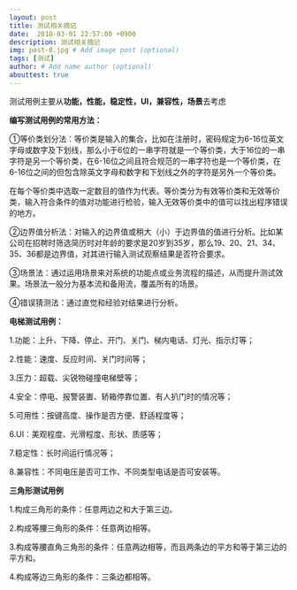 ```yaml
---
layout: post
title: 测试相关摘记
date:  2018-03-01 22:57:00 +0900  
description: 测试相关摘记
img: post-8.jpg # Add image post (optional)
tags: [测试]
author: # Add name author (optional)
abouttest: true
---
```


测试用例主要从**功能，性能，稳定性，UI，兼容性，场景**去考虑

**编写测试用例的常用方法：**

①等价类划分法：等价类是输入的集合，比如在注册时，密码规定为6-16位英文字母或数字及下划线，那么小于6位的一串字符就是一个等价类，大于16位的一串字符是另一个等价类，在6-16位之间且符合规范的一串字符也是一个等价类，在6-16位之间的但包含除英文字母和数字和下划线之外的字符是另外一个等价类。

在每个等价类中选取一定数目的值作为代表。等价类分为有效等价类和无效等价类，输入符合条件的值对功能进行检验，输入无效等价类中的值可以找出程序错误的地方。

②边界值分析法：对输入的边界值或稍大（小）于边界值的值进行分析。比如某公司在招聘时筛选简历时对年龄的要求是20岁到35岁，那么19、20、21、34、35、36都是边界值，对其进行输入测试观察结果是否符合要求。

③场景法：通过运用场景来对系统的功能点或业务流程的描述，从而提升测试效果。场景法一般分为基本流和备用流，覆盖所有的场景。

④错误猜测法：通过直觉和经验对结果进行分析。

**电梯测试用例：**

1.功能：上升、下降、停止、开门、关门、梯内电话、灯光、指示灯等；

2.性能：速度、反应时间、关门时间等；

3.压力：超载、尖锐物碰撞电梯壁等；

4.安全：停电、报警装置、轿箱停靠位置、有人扒门时的情况等；

5.可用性：按键高度、操作是否方便、舒适程度等；

6.UI：美观程度、光滑程度、形状、质感等；

7.稳定性：长时间运行情况等；

8.兼容性：不同电压是否可工作、不同类型电话是否可安装等。


**三角形测试用例**

1.构成三角形的条件：任意两边之和大于第三边。

2.构成等腰三角形的条件：任意两边相等。

3.构成等腰直角三角形的条件：任意两边相等，而且两条边的平方和等于第三边的平方和。

4.构成等边三角形的条件：三条边都相等。

